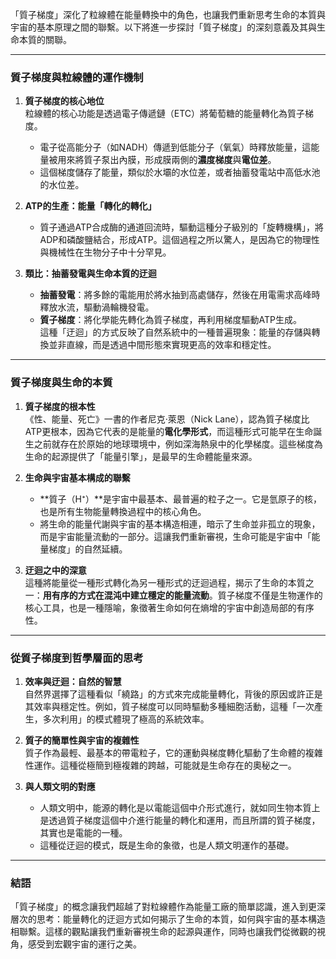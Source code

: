 「質子梯度」深化了粒線體在能量轉換中的角色，也讓我們重新思考生命的本質與宇宙的基本原理之間的聯繫。以下將進一步探討「質子梯度」的深刻意義及其與生命本質的關聯。

---

### **質子梯度與粒線體的運作機制**  

1. **質子梯度的核心地位**  
   粒線體的核心功能是透過電子傳遞鏈（ETC）將葡萄糖的能量轉化為質子梯度。  
   - 電子從高能分子（如NADH）傳遞到低能分子（氧氣）時釋放能量，這能量被用來將質子泵出內膜，形成膜兩側的**濃度梯度**與**電位差**。  
   - 這個梯度儲存了能量，類似於水壩的水位差，或者抽蓄發電站中高低水池的水位差。  

2. **ATP的生產：能量「轉化的轉化」**  
   - 質子通過ATP合成酶的通道回流時，驅動這種分子級別的「旋轉機構」，將ADP和磷酸鹽結合，形成ATP。這個過程之所以驚人，是因為它的物理性與機械性在生物分子中十分罕見。

3. **類比：抽蓄發電與生命本質的迂迴**  
   - **抽蓄發電**：將多餘的電能用於將水抽到高處儲存，然後在用電需求高峰時釋放水流，驅動渦輪機發電。  
   - **質子梯度**：將化學能先轉化為質子梯度，再利用梯度驅動ATP生成。  
   這種「迂迴」的方式反映了自然系統中的一種普遍現象：能量的存儲與轉換並非直線，而是透過中間形態來實現更高的效率和穩定性。

---

### **質子梯度與生命的本質**  

1. **質子梯度的根本性**  
   《性、能量、死亡》一書的作者尼克·萊恩（Nick Lane），認為質子梯度比ATP更根本，因為它代表的是能量的**電化學形式**，而這種形式可能早在生命誕生之前就存在於原始的地球環境中，例如深海熱泉中的化學梯度。這些梯度為生命的起源提供了「能量引擎」，是最早的生命體能量來源。  

2. **生命與宇宙基本構成的聯繫**  
   - **質子（H⁺）**是宇宙中最基本、最普遍的粒子之一。它是氫原子的核，也是所有生物能量轉換過程中的核心角色。  
   - 將生命的能量代謝與宇宙的基本構造相連，暗示了生命並非孤立的現象，而是宇宙能量流動的一部分。這讓我們重新審視，生命可能是宇宙中「能量梯度」的自然延續。

3. **迂迴之中的深意**  
   這種將能量從一種形式轉化為另一種形式的迂迴過程，揭示了生命的本質之一：**用有序的方式在混沌中建立穩定的能量流動**。質子梯度不僅是生物運作的核心工具，也是一種隱喻，象徵著生命如何在熵增的宇宙中創造局部的有序性。

---

### **從質子梯度到哲學層面的思考**  

1. **效率與迂迴：自然的智慧**  
   自然界選擇了這種看似「繞路」的方式來完成能量轉化，背後的原因或許正是其效率與穩定性。例如，質子梯度可以同時驅動多種細胞活動，這種「一次產生，多次利用」的模式體現了極高的系統效率。

2. **質子的簡單性與宇宙的複雜性**  
   質子作為最輕、最基本的帶電粒子，它的運動與梯度轉化驅動了生命體的複雜性運作。這種從極簡到極複雜的跨越，可能就是生命存在的奧秘之一。  

3. **與人類文明的對應**  
   - 人類文明中，能源的轉化是以電能這個中介形式進行，就如同生物本質上是透過質子梯度這個中介進行能量的轉化和運用，而且所謂的質子梯度，其實也是電能的一種。  
   - 這種從迂迴的模式，既是生命的象徵，也是人類文明運作的基礎。

---

### **結語**  
「質子梯度」的概念讓我們超越了對粒線體作為能量工廠的簡單認識，進入到更深層次的思考：能量轉化的迂迴方式如何揭示了生命的本質，如何與宇宙的基本構造相聯繫。這樣的觀點讓我們重新審視生命的起源與運作，同時也讓我們從微觀的視角，感受到宏觀宇宙的運行之美。